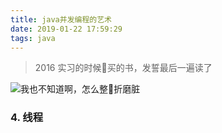 ```yaml
---
title: java并发编程的艺术
date: 2019-01-22 17:59:29
tags: java
---
```



> 2016 实习的时候买的书，发誓最后一遍读了

![我也不知道啊，怎么整折磨脏](https://beer-1256523277.cos.ap-shanghai.myqcloud.com/blog/java并发编程的艺术.png
)

### 4. 线程
